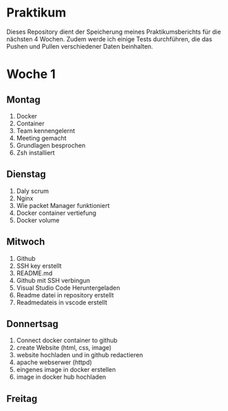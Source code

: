 # Praktikum 
Dieses Repository dient der Speicherung meines Praktikumsberichts für die nächsten 4 Wochen. Zudem werde ich einige Tests durchführen, die das Pushen und Pullen verschiedener Daten beinhalten.

# Woche 1
## Montag
1. Docker 
2. Container 
3. Team kennengelernt 
4. Meeting gemacht
5. Grundlagen besprochen  
6. Zsh installiert

## Dienstag 
1. Daly scrum 
2. Nginx 
3. Wie packet Manager funktioniert 
4. Docker container vertiefung
5. Docker volume

## Mitwoch
1. Github 
2. SSH key erstellt 
3. README.md 
4. Github mit SSH verbingun
5. Visual Studio Code Heruntergeladen 
6. Readme datei in repository erstellt 
7. Readmedateis in vscode erstellt 


## Donnertsag
1. Connect docker container to github 
2. create Website (html, css, image)
3. website hochladen und in github redactieren 
4. apache webserwer (httpd)
5. eingenes image in docker erstellen
6. image in docker hub hochladen 


## Freitag 


